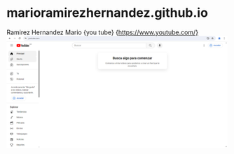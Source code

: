 # marioramirezhernandez.github.io
Ramirez Hernandez Mario
{you tube} {https://www.youtube.com/}
![Imagen Youtube](https://github.com/marioramirezhernandez/marioramirezhernandez.github.io/blob/main/you%20tube/Captura.PNG)
